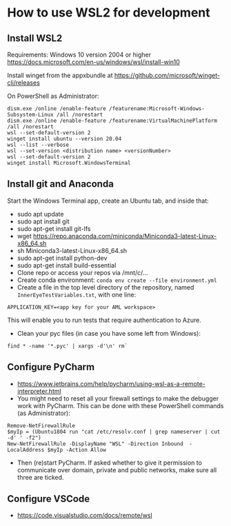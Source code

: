 # How to use WSL2 for development

## Install WSL2

Requirements: Windows 10 version 2004 or higher
https://docs.microsoft.com/en-us/windows/wsl/install-win10

Install winget from the appxbundle at https://github.com/microsoft/winget-cli/releases

On PowerShell as Administrator:
```
dism.exe /online /enable-feature /featurename:Microsoft-Windows-Subsystem-Linux /all /norestart
dism.exe /online /enable-feature /featurename:VirtualMachinePlatform /all /norestart
wsl --set-default-version 2
winget install ubuntu --version 20.04
wsl --list --verbose
wsl --set-version <distribution name> <versionNumber>
wsl --set-default-version 2
winget install Microsoft.WindowsTerminal
```

## Install git and Anaconda

Start the Windows Terminal app, create an Ubuntu tab, and inside that:
- sudo apt update
- sudo apt install git
- sudo apt-get install git-lfs
- wget https://repo.anaconda.com/miniconda/Miniconda3-latest-Linux-x86_64.sh
- sh Miniconda3-latest-Linux-x86_64.sh
- sudo apt-get install python-dev
- sudo apt-get install build-essential
- Clone repo or access your repos via /mnt/c/...
- Create conda environment: `conda env create --file environment.yml`
- Create a file in the top level directory of the repository, named `InnerEyeTestVariables.txt`, with one line:
```
APPLICATION_KEY=<app key for your AML workspace>
```
This will enable you to run tests that require authentication to Azure.
- Clean your pyc files (in case you have some left from Windows):
```
find * -name '*.pyc' | xargs -d'\n' rm`
```

## Configure PyCharm

- https://www.jetbrains.com/help/pycharm/using-wsl-as-a-remote-interpreter.html
- You might need to reset all your firewall settings to make the debugger work with PyCharm. This can be done with these PowerShell commands (as Administrator):
```
Remove-NetFirewallRule
$myIp = (Ubuntu1804 run "cat /etc/resolv.conf | grep nameserver | cut -d' ' -f2")
New-NetFirewallRule -DisplayName "WSL" -Direction Inbound  -LocalAddress $myIp -Action Allow
```
- Then (re)start PyCharm. If asked whether to give it permission to communicate over domain, private and public networks, make sure all three are ticked.

## Configure VSCode
- https://code.visualstudio.com/docs/remote/wsl
